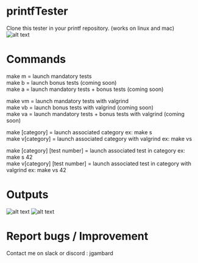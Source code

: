 # printfTester


Clone this tester in your printf repository. (works on linux and mac)  
![alt text](https://i.imgur.com/qRfDYuU.png)


# Commands
make m = launch mandatory tests  
make b = launch bonus tests (coming soon)  
make a = launch mandatory tests + bonus tests (coming soon)  

make vm = launch mandatory tests with valgrind  
make vb = launch bonus tests with valgrind (coming soon)  
make va = launch mandatory tests + bonus tests with valgrind (coming soon)  

make [category] = launch associated category ex: make s  
make v[category] = launch associated category with valgrind ex: make vs  

make [category] [test number] = launch associated test in category ex: make s 42  
make v[category] [test number] = launch associated test in category with valgrind ex: make vs 42  
 

# Outputs

![alt text](https://i.imgur.com/EC3TMXZ.png)
![alt text](https://i.imgur.com/Sqz3XoI.png)
 

# Report bugs / Improvement
Contact me on slack or discord : jgambard